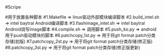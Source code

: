 #Scripe

#用于放置各种脚本
#1.Makefile	=>	linux驱动外部模块编译脚本
#2.build_intel.sh	=>	intel baytral Android编译脚本
#3.flashimage_intel.sh	=>	intel baytral Android烧写image脚本
#4.compile.sh	=>	调用脚本
#5.push_ko.py	=>	android用于push驱动模块的脚本
#6.patchcopy_1st.py	=>	用于将git format patch分类存储(初版)
#7.patchcopy_2st.py	=>	用于将git format patch分类存储(修正版)
#8.patchcopy_3st.py	=>	用于将git format patch分类存储(修正版更新)
